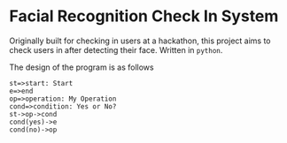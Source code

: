 # Facial Recognition Check In System

Originally built for checking in users at a hackathon, this project aims to check users in after detecting their face. Written in ``python``.

The design of the program is as follows
```flow  
st=>start: Start  
e=>end  
op=>operation: My Operation  
cond=>condition: Yes or No? 
st->op->cond  
cond(yes)->e 
cond(no)->op  
```



<!--stackedit_data:
eyJoaXN0b3J5IjpbMzc3MTg1OTcyLC0xMzE4Mzg1MjQxXX0=
-->